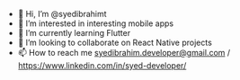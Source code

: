 - 👋 Hi, I’m @syedibrahimt
- 👀 I’m interested in interesting mobile apps
- 🌱 I’m currently learning Flutter
- 💞️ I’m looking to collaborate on React Native projects
- 📫 How to reach me syedibrahim.developer@gmail.com / https://www.linkedin.com/in/syed-developer/ 

<!---
syedibrahimt/syedibrahimt is a ✨ special ✨ repository because its `README.md` (this file) appears on your GitHub profile.
You can click the Preview link to take a look at your changes.
--->
